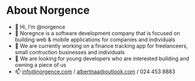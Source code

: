 # About Norgence
- 👋 Hi, I’m @norgence
- 👀 Noregnce is a software development company that is focused on building web & mobile applications for companies and individuals
- 🌱 We are currently working on a finance tracking app for freelanceers, small contruction businesses and individuals
- 💞️ We are looking for young developers who are interested building and owning a piece of us
- 📫 info@norgence.com / albertnaa@outlook.com / 024 453 8883

<!---
norgence/norgence is a ✨ special ✨ repository because its `README.md` (this file) appears on your GitHub profile.
You can click the Preview link to take a look at your changes.
--->
